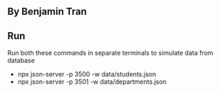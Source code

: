 ## By Benjamin Tran

## Run

Run both these commands in separate terminals to simulate data from database

- npx json-server -p 3500 -w data/students.json
- npx json-server -p 3501 -w data/departments.json
